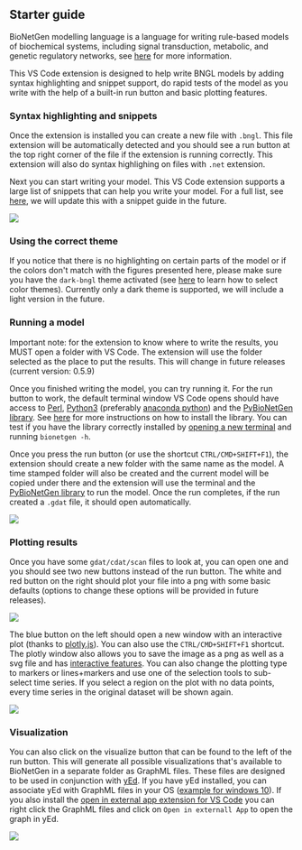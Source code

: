 ## Starter guide

BioNetGen modelling language is a language for writing rule-based models of biochemical systems, including signal transduction, metabolic, and genetic regulatory networks, see [here](http://bionetgen.org/) for more information. 

This VS Code extension is designed to help write BNGL models by adding syntax highlighting and snippet support, do rapid tests of the model as you write with the help of a built-in run button and basic plotting features.

### Syntax highlighting and snippets

Once the extension is installed you can create a new file with ```.bngl```. This file extension will be automatically detected and you should see a run button at the top right corner of the file if the extension is running correctly. This extension will also do syntax highlighing on files with ```.net``` extension. 

Next you can start writing your model. This VS Code extension supports a large list of snippets that can help you write your model. For a full list, see [here](https://github.com/RuleWorld/BNG_vscode_extension/blob/main/snippets/bngl-snippets.json), we will update this with a snippet guide in the future. 

<img src=https://raw.githubusercontent.com/RuleWorld/BNG_vscode_extension/main/assets/snippets.gif>

### Using the correct theme

If you notice that there is no highlighting on certain parts of the model or if the colors don't match with the figures presented here, please make sure you have the ```dark-bngl``` theme activated (see [here](https://code.visualstudio.com/docs/getstarted/themes#_selecting-the-color-theme) to learn how to select color themes). Currently only a dark theme is supported, we will include a light version in the future. 

### Running a model

Important note: for the extension to know where to write the results, you MUST open a folder with VS Code. The extension will use the folder selected as the place to put the results. This will change in future releases (current version: 0.5.9)

Once you finished writing the model, you can try running it. For the run button to work, the default terminal window VS Code opens should have access to [Perl](https://www.perl.org/), [Python3](https://www.python.org/) (preferably [anaconda python](https://docs.anaconda.com/anaconda/)) and the [PyBioNetGen library](https://pypi.org/project/bionetgen/). See [here](https://github.com/RuleWorld/PyBioNetGen) for more instructions on how to install the library. You can test if you have the library correctly installed by [opening a new terminal](https://code.visualstudio.com/docs/editor/integrated-terminal#_terminal-keybindings) and running ```bionetgen -h```. 

Once you press the run button (or use the shortcut ```CTRL/CMD+SHIFT+F1```), the extension should create a new folder with the same name as the model. A time stamped folder will also be created and the current model will be copied under there and the extension will use the terminal and the [PyBioNetGen library](https://pypi.org/project/bionetgen/) to run the model. Once the run completes, if the run created a ```.gdat``` file, it should open automatically.

 <img src=https://raw.githubusercontent.com/RuleWorld/BNG_vscode_extension/main/assets/runner.gif>

### Plotting results

Once you have some ```gdat/cdat/scan``` files to look at, you can open one and you should see two new buttons instead of the run button. The white and red button on the right should plot your file into a png with some basic defaults (options to change these options will be provided in future releases).

 <img src=https://raw.githubusercontent.com/RuleWorld/BNG_vscode_extension/main/assets/plotting_cli.gif>

The blue button on the left should open a new window with an interactive plot (thanks to [plotly.js](https://plotly.com/javascript/)). You can also use the ```CTRL/CMD+SHIFT+F1``` shortcut. The plotly window also allows you to save the image as a png as well as a svg file and has [interactive features](https://plotly.com/javascript/). You can also change the plotting type to markers or lines+markers and use one of the selection tools to sub-select time series. If you select a region on the plot with no data points, every time series in the original dataset will be shown again.

<img src=https://raw.githubusercontent.com/RuleWorld/BNG_vscode_extension/main/assets/plotting.gif>

### Visualization

You can also click on the visualize button that can be found to the left of the run button. This will generate all possible visualizations that's available to BioNetGen in a separate folder as GraphML files. These files are designed to be used in conjunction with [yEd](https://www.yworks.com/products/yed). If you have yEd installed, you can associate yEd with GraphML files in your OS ([example for windows 10](https://support.microsoft.com/en-us/windows/change-default-programs-in-windows-10-e5d82cad-17d1-c53b-3505-f10a32e1894d)). If you also install the [open in external app extension for VS Code](https://marketplace.visualstudio.com/items?itemName=YuTengjing.open-in-external-app) you can right click the GraphML files and click on `Open in externall App` to open the graph in yEd.

<img src=https://raw.githubusercontent.com/RuleWorld/BNG_vscode_extension/main/assets/visualize.gif>